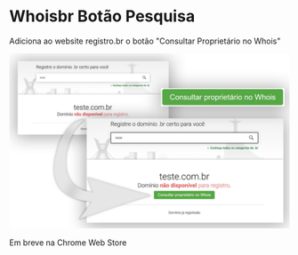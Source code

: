 # Whoisbr Botão Pesquisa

Adiciona ao website registro.br o botão "Consultar Proprietário no Whois"

![](readmeimg.jpg)

Em breve na Chrome Web Store

